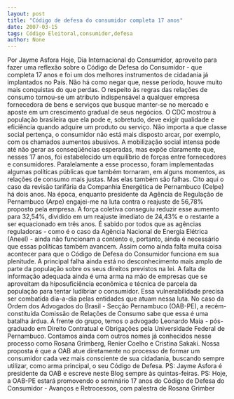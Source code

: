 ```yaml
---
layout: post
title: "Código de defesa do consumidor completa 17 anos"
date: 2007-03-15
tags: Código Eleitoral,consumidor,defesa
author: None
---
```

Por Jayme Asfora
Hoje, Dia Internacional do Consumidor, aproveito para fazer uma reflexão sobre o Código de Defesa do Consumidor - que completa 17 anos e foi um dos melhores instrumentos de cidadania já implantados no País. Não há como negar que, nesse período, houve muito mais conquistas do que perdas. 
O respeito às regras das relações de consumo tornou-se um atributo indispensável a qualquer empresa fornecedora de bens e serviços que busque manter-se no mercado e aposte em um crescimento gradual de seus negócios.
O CDC mostrou à população brasileira que ela pode e, sobretudo, deve exigir qualidade e eficiência quando adquire um produto ou serviço. Não importa a que classe social pertença, o consumidor não está mais disposto arcar, por exemplo, com os chamados aumentos abusivos. 
A mobilização social intensa pode até não gerar as conseqüências esperadas, mas expõe claramente que, nesses 17 anos, foi estabelecido um equilíbrio de forças entre fornecedores e consumidores.
Paralelamente a esse processo, foram implementadas algumas políticas públicas que também tornaram, em alguns momentos, as relações de consumo mais justas. Mas elas também são falhas. Cito aqui o caso da revisão tarifária da Companhia Energética de Pernambuco (Celpe) há dois anos. 
Na época, enquanto presidente da Agência de Regulação de Pernambuco (Arpe) engajei-me na luta contra o reajuste de 56,78% proposto pela empresa. A força coletiva conseguiu reduzir esse aumento para 32,54%, dividido em um reajuste imediato de 24,43% e o restante a ser equacionado em três anos.
É sabido por todos que as agências reguladoras - como é o caso da Agência Nacional de Energia Elétrica (Aneel) - ainda não funcionam a contento e, portanto, ainda é necessário que essas políticas também avancem. Assim como ainda falta muita coisa acontecer para que o Código de Defesa do Consumidor funciona em sua plenitude. A principal falha ainda está no desconhecimento mais amplo de parte da população sobre os seus direitos previstos na lei. 
A falta de informação adequada ainda é uma arma na mão de empresas que se aproveitam da hiposuficiência econômica e técnica de parcela da população para tentar ludibriar o consumidor. Essa vulnerabilidade precisa ser combatida dia-a-dia pelas entidades que atuam nessa luta.
No caso da Ordem dos Advogados do Brasil - Secção Pernambuco (OAB-PE), a recém-constituída Comissão de Relações de Consumo sabe que essa é uma batalha árdua. 
À frente do grupo, temos o advogado Leonardo Maia - pós-graduado em Direito Contratual e Obrigações pela Universidade Federal de Pernambuco. Contamos ainda com outros nomes já conhecidos nesse processo como Rosana Grimberg, Renier Coelho e Cristina Sakaki. 
Nossa proposta é que a OAB atue diretamente no processo de formar um consumidor cada vez mais consciente de sua cidadania, buscando sempre utilizar, como arma principal, o seu Código de Defesa.
PS: Jayme Asfora é presidente da OAB e escreve neste Blog sempre às quintas-feiras.
PS: Hoje, a OAB-PE estará promovendo o seminário 17 anos do Código de Defesa do Consumidor - Avanços e Retrocessos, com palestra de Rosana Grimber
&nbsp; 